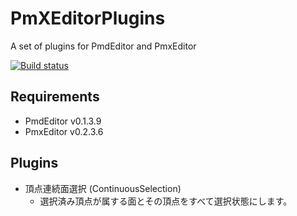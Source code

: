 # PmXEditorPlugins
A set of plugins for PmdEditor and PmxEditor

[![Build status](https://ci.appveyor.com/api/projects/status/3o8eimvjtv6uxbvb/branch/master?svg=true)](https://ci.appveyor.com/project/paralleltree/pmxeditorplugins/branch/master)


## Requirements

  * PmdEditor v0.1.3.9
  * PmxEditor v0.2.3.6

## Plugins
  * 頂点連続面選択 (ContinuousSelection)
    + 選択済み頂点が属する面とその頂点をすべて選択状態にします。
